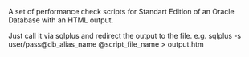 A set of performance check scripts for Standart Edition of an Oracle Database with an HTML output.

Just call it via sqlplus and redirect the output to the file.
e.g. sqlplus -s user/pass@db_alias_name @script_file_name > output.htm
